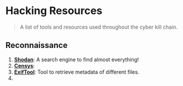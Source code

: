 # Hacking Resources
> A list of tools and resources used throughout the cyber kill chain.

## Reconnaissance 
1. [**Shodan**](https://www.shodan.io): A search engine to find almost everything!
2. [**Censys**](https://censys.com/): 
3. [**ExifTool**](https://github.com/exiftool/exiftool): Tool to retrieve metadata of different files.
4. 
